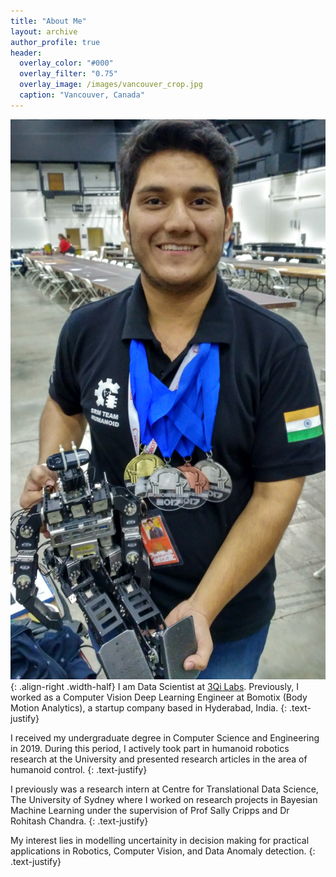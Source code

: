 ```yaml
---
title: "About Me"
layout: archive
author_profile: true
header:
  overlay_color: "#000"
  overlay_filter: "0.75"
  overlay_image: /images/vancouver_crop.jpg
  caption: "Vancouver, Canada"
---
```


![demo](/images/awards/Robogames17_2.jpg){: .align-right .width-half}
I am Data Scientist at [3Qi Labs](http://www.3qilabs.com/). Previously, I worked as a Computer Vision Deep Learning Engineer at Bomotix (Body Motion Analytics), a startup company based in Hyderabad, India.
{: .text-justify}

I received my undergraduate degree in Computer Science and Engineering in 2019. During this period, I actively took part in humanoid robotics research at the University and presented research articles in the area of humanoid control.
{: .text-justify}

I previously was a research intern at Centre for Translational Data Science, The University of Sydney where I worked on research projects in Bayesian Machine Learning under the supervision of Prof Sally Cripps and Dr Rohitash Chandra.
{: .text-justify}

My interest lies in modelling uncertainity in decision making for practical applications in Robotics, Computer Vision, and Data Anomaly detection.
{: .text-justify}

